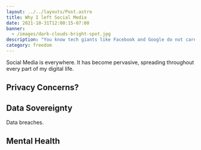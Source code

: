 ```yaml
---
layout: ../../layouts/Post.astro
title: Why I left Social Media
date: 2021-10-31T12:00:15-07:00
banner:
  - /images/dark-clouds-bright-spot.jpg
description: "You know tech giants like Facebook and Google do not care too much about privacy. And if you're anything like me, you're wondering: \"Why should I care? I have nothing to hide.\" This is why I started to care and what ultimately led me to delete my profiles."
category: freedom
---
```


Social Media is everywhere. It has become pervasive, spreading throughout every part of my digital life. 

## Privacy Concerns?

## Data Sovereignty

Data breaches.

## Mental Health
